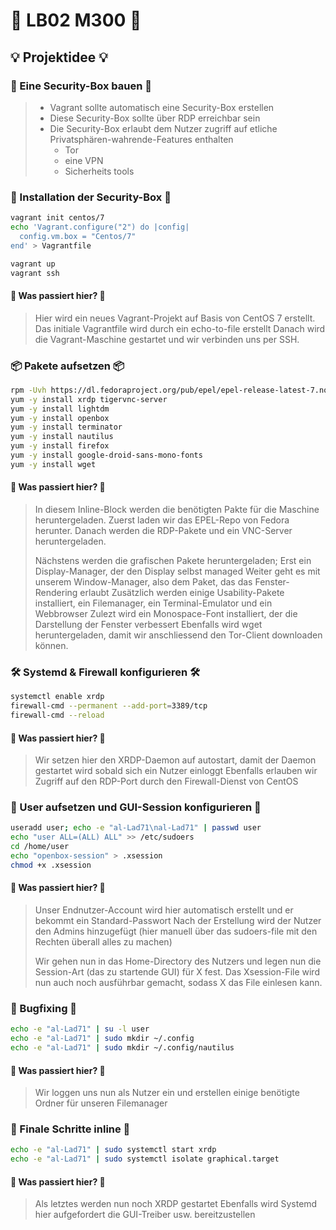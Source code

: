 # 👀 LB02 M300 👀 
## 💡 Projektidee 💡
### 🔐 Eine Security-Box bauen 🔐
> * Vagrant sollte automatisch eine Security-Box erstellen
> * Diese Security-Box sollte über RDP erreichbar sein
> * Die Security-Box erlaubt dem Nutzer zugriff auf etliche Privatsphären-wahrende-Features enthalten
>   * Tor
>   * eine VPN
>   * Sicherheits tools
### 🧱 Installation der Security-Box 🧱
```sh
vagrant init centos/7
echo 'Vagrant.configure("2") do |config|
  config.vm.box = "Centos/7"
end' > Vagrantfile

vagrant up
vagrant ssh
```
#### 🤔 Was passiert hier? 🤔
> Hier wird ein neues Vagrant-Projekt auf Basis von CentOS 7 erstellt.
> Das initiale Vagrantfile wird durch ein echo-to-file erstellt
> Danach wird die Vagrant-Maschine gestartet und wir verbinden uns per SSH.

### 📦 Pakete aufsetzen 📦
```sh
rpm -Uvh https://dl.fedoraproject.org/pub/epel/epel-release-latest-7.noarch.rpm
yum -y install xrdp tigervnc-server
yum -y install lightdm 
yum -y install openbox 
yum -y install terminator   
yum -y install nautilus 
yum -y install firefox
yum -y install google-droid-sans-mono-fonts
yum -y install wget
```
#### 🤔 Was passiert hier? 🤔
> In diesem Inline-Block werden die benötigten Pakte für die Maschine heruntergeladen.
> Zuerst laden wir das EPEL-Repo von Fedora herunter.
> Danach werden die RDP-Pakete und ein VNC-Server heruntergeladen.
>
> Nächstens werden die grafischen Pakete heruntergeladen;
>   Erst ein Display-Manager, der den Display selbst managed
>   Weiter geht es mit unserem Window-Manager, also dem Paket, das das Fenster-Rendering erlaubt
>   Zusätzlich werden einige Usability-Pakete installiert, ein Filemanager, ein Terminal-Emulator und ein Webbrowser
>   Zulezt wird ein Monospace-Font installiert, der die Darstellung der Fenster verbessert
>   Ebenfalls wird wget heruntergeladen, damit wir anschliessend den Tor-Client downloaden können.


### 🛠️ Systemd & Firewall konfigurieren 🛠️
```sh
systemctl enable xrdp
firewall-cmd --permanent --add-port=3389/tcp
firewall-cmd --reload
```
#### 🤔 Was passiert hier? 🤔
> Wir setzen hier den XRDP-Daemon auf autostart, damit der Daemon gestartet wird sobald sich ein Nutzer einloggt
> Ebenfalls erlauben wir Zugriff auf den RDP-Port durch den Firewall-Dienst von CentOS

### 👤 User aufsetzen und GUI-Session konfigurieren 👤
```sh
useradd user; echo -e "al-Lad71\nal-Lad71" | passwd user
echo "user ALL=(ALL) ALL" >> /etc/sudoers
cd /home/user
echo "openbox-session" > .xsession
chmod +x .xsession
```
#### 🤔 Was passiert hier? 🤔
> Unser Endnutzer-Account wird hier automatisch erstellt und er bekommt ein Standard-Passwort
> Nach der Erstellung wird der Nutzer den Admins hinzugefügt (hier manuell über das sudoers-file mit den Rechten überall alles zu machen)
>
> Wir gehen nun in das Home-Directory des Nutzers und legen nun die Session-Art (das zu startende GUI) für X fest.
> Das Xsession-File wird nun auch noch ausführbar gemacht, sodass X das File einlesen kann.

### 🔧 Bugfixing 🔧
```sh
echo -e "al-Lad71" | su -l user
echo -e "al-Lad71" | sudo mkdir ~/.config
echo -e "al-Lad71" | sudo mkdir ~/.config/nautilus
```
#### 🤔 Was passiert hier? 🤔
> Wir loggen uns nun als Nutzer ein und erstellen einige benötigte Ordner für unseren Filemanager


### 📢 Finale Schritte inline 📢
```sh
echo -e "al-Lad71" | sudo systemctl start xrdp
echo -e "al-Lad71" | sudo systemctl isolate graphical.target
```
#### 🤔 Was passiert hier? 🤔
> Als letztes werden nun noch XRDP gestartet
> Ebenfalls wird Systemd hier aufgefordert die GUI-Treiber usw. bereitzustellen




